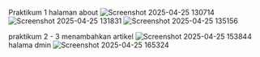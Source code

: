 Praktikum 1
halaman about
![Screenshot 2025-04-25 130714](https://github.com/user-attachments/assets/bec8c98e-99a6-446b-93d5-3d369dd526d4)
![Screenshot 2025-04-25 131831](https://github.com/user-attachments/assets/60378816-d3b7-4151-ba78-54390dfde712)
![Screenshot 2025-04-25 135156](https://github.com/user-attachments/assets/dd3501fa-87b1-4c1d-b6a2-21616119a604)

praktikum 2 - 3
menambahkan artikel
![Screenshot 2025-04-25 153844](https://github.com/user-attachments/assets/0ee8b5d6-6d1c-440d-8462-b0c3439c3c6d)
halama dmin
![Screenshot 2025-04-25 165324](https://github.com/user-attachments/assets/94a584af-51a3-4798-b296-37c7620302f7)

